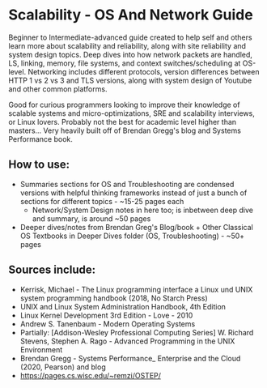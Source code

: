 # Scalability - OS And Network Guide
Beginner to Intermediate-advanced guide created to help self and others learn more about scalability and reliability, along with site reliability and system design topics.
Deep dives into how network packets are handled, LS, linking, memory, file systems, and context switches/scheduling at OS-level. Networking includes different protocols, version differences between HTTP 1 vs 2 vs 3 and TLS versions, along with system design of Youtube and other common platforms. 

Good for curious programmers looking to improve their knowledge of scalable systems and micro-optimizations, SRE and scalability interviews, or Linux lovers. Probably not the best for academic level higher than masters...
Very heavily built off of Brendan Gregg's blog and Systems Performance book.

## How to use:
* Summaries sections for OS and Troubleshooting are condensed versions with helpful thinking frameworks instead of just a bunch of sections for different topics - ~15-25 pages each
  * Network/System Design notes in here too; is inbetween deep dive and summary, is around ~50 pages
* Deeper dives/notes from Brendan Greg's Blog/book + Other Classical OS Textbooks in Deeper Dives folder (OS, Troubleshooting) - ~50+ pages
  
## Sources include:
* Kerrisk, Michael - The Linux programming interface a Linux und UNIX system programming handbook (2018, No Starch Press)
* UNIX and Linux System Administration Handbook, 4th Edition
* Linux Kernel Development 3rd Edition - Love - 2010
* Andrew S. Tanenbaum - Modern Operating Systems
* Partially: [Addison-Wesley Professional Computing Series] W. Richard Stevens, Stephen A. Rago - Advanced Programming in the UNIX Environment 
* Brendan Gregg - Systems Performance_ Enterprise and the Cloud (2020, Pearson) and blog
* https://pages.cs.wisc.edu/~remzi/OSTEP/


